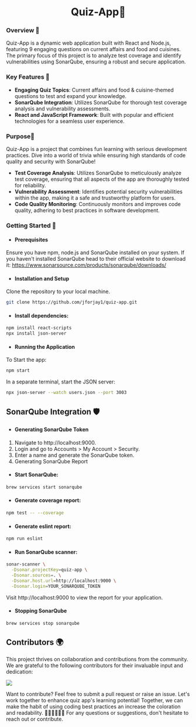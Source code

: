 <h1 align="center">Quiz-App🚀</h1>


### Overview 📖

Quiz-App is a dynamic web application built with React and Node.js, featuring 9 engaging questions on current affairs and food and cuisines. The primary focus of this project is to analyze test coverage and identify vulnerabilities using SonarQube, ensuring a robust and secure application.

### Key Features 🔑

- **Engaging Quiz Topics**: Current affairs and food & cuisine-themed questions to test and expand your knowledge.  
- **SonarQube Integration**: Utilizes SonarQube for thorough test coverage analysis and vulnerability assessments.  
- **React and JavaScript Framework**: Built with popular and efficient technologies for a seamless user experience.  

### Purpose🎯

Quiz-App is a project that combines fun learning with serious development practices. Dive into a world of trivia while ensuring high standards of code quality and security with SonarQube!

- **Test Coverage Analysis**: Utilizes SonarQube to meticulously analyze test coverage, ensuring that all aspects of the app are thoroughly tested for reliability.
- **Vulnerability Assessment**: Identifies potential security vulnerabilities within the app, making it a safe and trustworthy platform for users.
- **Code Quality Monitoring**: Continuously monitors and improves code quality, adhering to best practices in software development.

### Getting Started 🌟

- #### Prerequisites   

Ensure you have npm, node.js and SonarQube installed on your system. If you haven't installed SonarQube head to their official website to download it: https://www.sonarsource.com/products/sonarqube/downloads/

- #### Installation and Setup 

Clone the repository to your local machine.

```bash
git clone https://github.com/jforjay1/quiz-app.git
```

- #### Install dependencies:

```bash
npm install react-scripts
npx install json-server
```
- #### Running the Application  

To Start the app:

```bash
npm start
```

In a separate terminal, start the JSON server:

```bash
npx json-server --watch users.json --port 3003
```

## SonarQube Integration 🛡️

- #### Generating SonarQube Token

1. Navigate to http://localhost:9000.
2. Login and go to Accounts > My Account > Security.
3. Enter a name and generate the SonarQube token.
4. Generating SonarQube Report

- #### Start SonarQube:

```bash
brew services start sonarqube
```

- #### Generate coverage report:

```bash
npm test -- --coverage
```

- #### Generate eslint report:

```bash
npm run eslint
```

- #### Run SonarQube scanner:

```bash
sonar-scanner \
  -Dsonar.projectKey=quiz-app \
  -Dsonar.sources=. \
  -Dsonar.host.url=http://localhost:9000 \
  -Dsonar.login=YOUR_SONARQUBE_TOKEN
```

Visit http://localhost:9000 to view the report for your application.

- #### Stopping SonarQube

```bash
brew services stop sonarqube
```

## Contributors 🌍
This project thrives on collaboration and contributions from the community. We are grateful to the following contributors for their invaluable input and dedication:

<a href="https://github.com/jforjay1/quiz-app/graphs/contributors">
  <img src="https://contrib.rocks/image?repo=jforjay1/quiz-app&anon=0" />
</a>

Want to contribute? Feel free to submit a pull request or raise an issue. Let's work together to enhance quiz app's learning potential! Together, we can make the habit of using coding best practices an increase the coloration and readability. 🌟👩‍💻👨‍💻🚀 For any questions or suggestions, don't hesitate to reach out or contribute.
